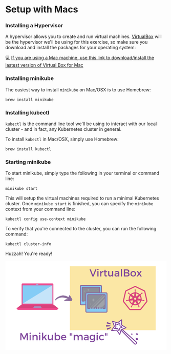 # Setup with Macs

### Installing a Hypervisor

A hypervisor allows you to create and run virtual machines. [VirtualBox](https://www.virtualbox.org/wiki/Downloads) will be the hypervisor we'll be using for this exercise, so make sure you download and install the packages for your operating system:

💻 [If you are using a Mac machine, use this link to download/install the lastest version of Virtual Box for Mac](https://download.virtualbox.org/virtualbox/6.0.14/VirtualBox-6.0.14-133895-OSX.dmg)

### Installing minikube

The easiest way to install `minikube` on Mac/OSX is to use Homebrew:

```
brew install minikube
```

### Installing kubectl

`kubectl` is the command line tool we'll be using to interact with our local cluster - and in fact, any Kubernetes cluster in general. 

To install `kubectl` in Mac/OSX, simply use Homebrew:

```
brew install kubectl
```

### Starting minikube

To start minikube, simply type the following in your terminal or command line:

```
minikube start
```

This will setup the virtual machines required to run a minimal Kubernetes cluster. Once `minikube start` is finished, you can specify the `minikube` context from your command line:

```
kubectl config use-context minikube
```

To verify that you're connected to the cluster, you can run the following command:

```
kubectl cluster-info
```

Huzzah! You're ready!

![minikube Magic](images/14-minikube-magic.png)

